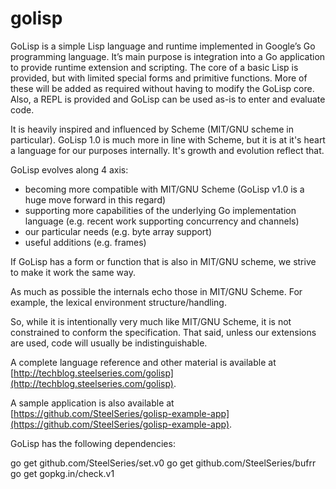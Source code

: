 golisp
======

GoLisp is a simple Lisp language and runtime implemented in Google’s
Go programming language. It’s main purpose is integration into a Go
application to provide runtime extension and scripting. The core of a
basic Lisp is provided, but with limited special forms and primitive
functions. More of these will be added as required without having to
modify the GoLisp core. Also, a REPL is provided and GoLisp can be
used as-is to enter and evaluate code.

It is heavily inspired and influenced by Scheme (MIT/GNU scheme in
particular). GoLisp 1.0 is much more in line with Scheme, but it is at
it's heart a language for our purposes internally. It's growth and
evolution reflect that.

GoLisp evolves along 4 axis:

* becoming more compatible with MIT/GNU Scheme (GoLisp v1.0 is a huge
  move forward in this regard)
* supporting more capabilities of the underlying Go implementation
  language (e.g. recent work supporting concurrency and channels)
* our particular needs (e.g. byte array support)
* useful additions (e.g. frames)

If GoLisp has a form or function that is also in MIT/GNU scheme, we
strive to make it work the same way.

As much as possible the internals echo those in MIT/GNU Scheme. For
example, the lexical environment structure/handling.

So, while it is intentionally very much like MIT/GNU Scheme, it is not
constrained to conform the specification. That said, unless our
extensions are used, code will usually be indistinguishable.

A complete language reference and other material is available at
[http://techblog.steelseries.com/golisp](http://techblog.steelseries.com/golisp).

A sample application is also available at [https://github.com/SteelSeries/golisp-example-app](https://github.com/SteelSeries/golisp-example-app).

GoLisp has the following dependencies:

go get github.com/SteelSeries/set.v0
go get github.com/SteelSeries/bufrr
go get gopkg.in/check.v1
